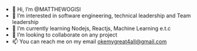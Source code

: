- 👋 Hi, I’m @MATTHEWOGISI
- 👀 I’m interested in software engineering, technical leadership and Team leadership
- 🌱 I’m currently learning Nodejs, Reactjs, Machine Learning e.t.c
- 💞️ I’m looking to collaborate on any project
- 📫 You can reach me on my email okemygreat4all@gmail.com

<!---
MATTHEWOGISI/MATTHEWOGISI is a ✨ special ✨ repository because its `README.md` (this file) appears on your GitHub profile.
You can click the Preview link to take a look at your changes.
--->
